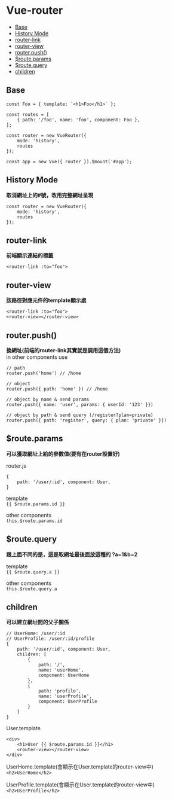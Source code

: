 # Vue-router

*  <a href="basic">Base</a>
*  <a href="history-mode">History Mode</a>
*  <a href="router-link">router-link</a>
*  <a href="router-view">router-view</a>
*  <a href="router-push">router.push()</a>
*  <a href="$route.params">$route.params</a>
*  <a href="$route.query">$route.query</a>
*  <a href="children">children</a>

## Base
```
const Foo = { template: `<h1>Foo</h1>` };

const routes = [
    { path: '/foo', name: 'foo', component: Foo },
];

const router = new VueRouter({ 
    mode: 'history',
    routes 
});

const app = new Vue({ router }).$mount('#app');
```

## History Mode
**取消網址上的#號，改用完整網址呈現**
```
const router = new VueRouter({ 
    mode: 'history',
    routes 
});
```

## router-link
**前端顯示連結的標籤**
```
<router-link :to="foo">
```

## router-view
**該路徑對應元件的template顯示處**
```
<router-link :to="foo">
<router-view></router-view>
```
## router.push()
**換網址(前端的router-link其實就是調用這個方法)**  
in other components use  
```
// path
router.push('home') // /home

// object
router.push({ path: 'home' }) // /home

// object by name & send params
router.push({ name: 'user', params: { userId: '123' }})

// object by path & send query (/register?plan=private)
router.push({ path: 'register', query: { plan: 'private' }})
```

##  $route.params
**可以獲取網址上給的參數值(要有在router設置好)**  

router.js  
```
{ 
    path: '/user/:id', component: User,
}
```
template  
```{{ $route.params.id }}```

other components  
```this.$route.params.id```

##  $route.query
**跟上面不同的是，這是取網址最後面放這種的 ?a=1&b=2**  

template  
```{{ $route.query.a }}```

other components  
```this.$route.query.a```

## children
**可以建立網址間的父子關係**  

```
// UserHome: /user/:id
// UserProfile: /user/:id/profile
{ 
    path: '/user/:id', component: User,
    children: [
        {
            path: '/',
            name: 'userHome',
            component: UserHome
        },
        {
            path: 'profile',
            name: 'userProfile',
            component: UserProfile
        }
    ]
}
```
User.template  
```
<div>
    <h1>User {{ $route.params.id }}</h1>
    <router-view></router-view>
</div>
```
UserHome.template(會顯示在User.template的router-view中)  
```<h2>UserHome</h2>```  

UserProfile.template(會顯示在User.template的router-view中)  
```<h2>UserProfile</h2>```  